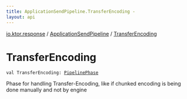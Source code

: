```yaml
---
title: ApplicationSendPipeline.TransferEncoding - 
layout: api
---
```


<div class='api-docs-breadcrumbs'><a href="../index.html">io.ktor.response</a> / <a href="index.html">ApplicationSendPipeline</a> / <a href="./-transfer-encoding.html">TransferEncoding</a></div>

# TransferEncoding

<div class="signature"><code><span class="keyword">val </span><span class="identifier">TransferEncoding</span><span class="symbol">: </span><a href="../../io.ktor.util.pipeline/-pipeline-phase/index.html"><span class="identifier">PipelinePhase</span></a></code></div>

Phase for handling Transfer-Encoding, like if chunked encoding is being done manually and not by engine

